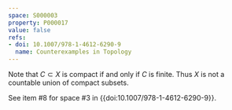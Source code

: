 ```yaml
---
space: S000003
property: P000017
value: false
refs:
- doi: 10.1007/978-1-4612-6290-9
  name: Counterexamples in Topology
---
```


Note that $C \subset X$ is compact if and only if $C$ is finite. Thus $X$ is not a countable union of compact subsets.

See item #8 for space #3 in {{doi:10.1007/978-1-4612-6290-9}}.
